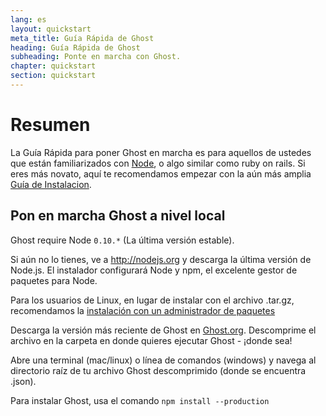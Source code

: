 ```yaml
---
lang: es
layout: quickstart
meta_title: Guía Rápida de Ghost
heading: Guía Rápida de Ghost
subheading: Ponte en marcha con Ghost.
chapter: quickstart
section: quickstart
---
```


# Resumen <a id="overview"></a>

La Guía Rápida para poner Ghost en marcha es para aquellos de ustedes que están familiarizados con [Node](http://nodejs.org), o algo similar como ruby on rails. Si eres más novato, aquí te recomendamos empezar con la aún más amplia [Guía de Instalacion](/installation.html).

## Pon en marcha Ghost a nivel local <a id="ghost-local"></a>

Ghost require Node `0.10.*` (La última versión estable).

Si aún no lo tienes, ve a <http://nodejs.org> y descarga la última versión de Node.js. El instalador configurará Node y npm, el excelente gestor de paquetes para Node.

Para los usuarios de Linux, en lugar de instalar con el archivo .tar.gz, recomendamos la [instalación con un administrador de paquetes](https://github.com/joyent/node/wiki/Installing-Node.js-via-package-manager)

Descarga la versión más reciente de Ghost en [Ghost.org](http://ghost.org). Descomprime el archivo en la carpeta en donde quieres ejecutar Ghost - ¡donde sea!

Abre una terminal (mac/linux) o  línea de comandos (windows) y navega al directorio raíz de tu archivo Ghost descomprimido (donde se encuentra .json).

Para instalar Ghost, usa el comando `npm install --production`

<!--<h2 id="customise">Personaliza y Configura Ghost</h2>

<h2 id="ghost-deploy">Incia Ghost</h2>

<ol>
    <li>En una terminal o línea de comandos, escribe <code>npm start</code></li>
    <li><p>Esto abrirá tu blog Ghost, visita un  <a href="http://localhost:2368/">http://localhost:2368/</a> para ver</p></li>
</ol>
-->